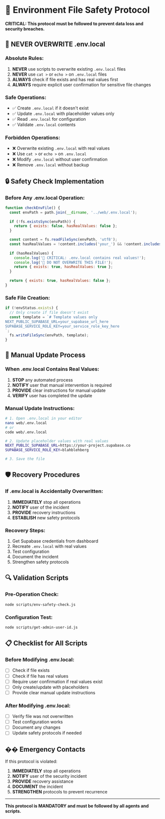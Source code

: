 # 🚨 Environment File Safety Protocol

**CRITICAL: This protocol must be followed to prevent data loss and security breaches.**

## 🚨 **NEVER OVERWRITE .env.local**

### **Absolute Rules:**
1. **NEVER** use scripts to overwrite existing `.env.local` files
2. **NEVER** use `cat >` or `echo >` on `.env.local` files
3. **ALWAYS** check if file exists and has real values first
4. **ALWAYS** require explicit user confirmation for sensitive file changes

### **Safe Operations:**
- ✅ Create `.env.local` if it doesn't exist
- ✅ Update `.env.local` with placeholder values only
- ✅ Read `.env.local` for configuration
- ✅ Validate `.env.local` contents

### **Forbidden Operations:**
- ❌ Overwrite existing `.env.local` with real values
- ❌ Use `cat >` or `echo >` on `.env.local`
- ❌ Modify `.env.local` without user confirmation
- ❌ Remove `.env.local` without backup

## 🔒 **Safety Check Implementation**

### **Before Any .env.local Operation:**
```javascript
function checkEnvFile() {
  const envPath = path.join(__dirname, '../web/.env.local');
  
  if (!fs.existsSync(envPath)) {
    return { exists: false, hasRealValues: false };
  }

  const content = fs.readFileSync(envPath, 'utf8');
  const hasRealValues = !content.includes('your_') && !content.includes('here');
  
  if (hasRealValues) {
    console.log('🚨 CRITICAL: .env.local contains real values!');
    console.log('🚨 DO NOT OVERWRITE THIS FILE!');
    return { exists: true, hasRealValues: true };
  }
  
  return { exists: true, hasRealValues: false };
}
```

### **Safe File Creation:**
```javascript
if (!envStatus.exists) {
  // Only create if file doesn't exist
  const template = `# Template values only
NEXT_PUBLIC_SUPABASE_URL=your_supabase_url_here
SUPABASE_SERVICE_ROLE_KEY=your_service_role_key_here
`;
  fs.writeFileSync(envPath, template);
}
```

## 📝 **Manual Update Process**

### **When .env.local Contains Real Values:**
1. **STOP** any automated process
2. **NOTIFY** user that manual intervention is required
3. **PROVIDE** clear instructions for manual update
4. **VERIFY** user has completed the update

### **Manual Update Instructions:**
```bash
# 1. Open .env.local in your editor
nano web/.env.local
# or
code web/.env.local

# 2. Update placeholder values with real values
NEXT_PUBLIC_SUPABASE_URL=https://your-project.supabase.co
SUPABASE_SERVICE_ROLE_KEY=blahblehberg

# 3. Save the file
```

## 🛡️ **Recovery Procedures**

### **If .env.local is Accidentally Overwritten:**
1. **IMMEDIATELY** stop all operations
2. **NOTIFY** user of the incident
3. **PROVIDE** recovery instructions
4. **ESTABLISH** new safety protocols

### **Recovery Steps:**
1. Get Supabase credentials from dashboard
2. Recreate `.env.local` with real values
3. Test configuration
4. Document the incident
5. Strengthen safety protocols

## 🔍 **Validation Scripts**

### **Pre-Operation Check:**
```bash
node scripts/env-safety-check.js
```

### **Configuration Test:**
```bash
node scripts/get-admin-user-id.js
```

## 📋 **Checklist for All Scripts**

### **Before Modifying .env.local:**
- [ ] Check if file exists
- [ ] Check if file has real values
- [ ] Require user confirmation if real values exist
- [ ] Only create/update with placeholders
- [ ] Provide clear manual update instructions

### **After Modifying .env.local:**
- [ ] Verify file was not overwritten
- [ ] Test configuration works
- [ ] Document any changes
- [ ] Update safety protocols if needed

## �� **Emergency Contacts**

If this protocol is violated:
1. **IMMEDIATELY** stop all operations
2. **NOTIFY** user of the security incident
3. **PROVIDE** recovery assistance
4. **DOCUMENT** the incident
5. **STRENGTHEN** protocols to prevent recurrence

---

**This protocol is MANDATORY and must be followed by all agents and scripts.**
